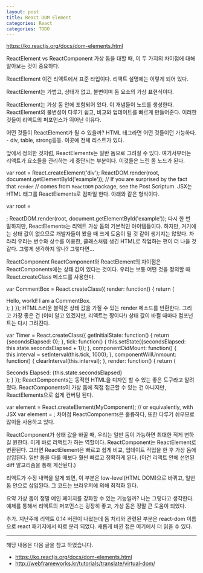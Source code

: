 ```yaml
---
layout: post
title: React DOM Element
categories: React
categories: TODO
---
```


https://ko.reactjs.org/docs/dom-elements.html



ReactElement vs ReactComponent
가상 돔을 대할 때, 이 두 가지의 차이점에 대해 알아보는 것이 중요하다.

ReactElement
이건 리액트에서 표준 타입이다. 리액트 설명에는 이렇게 되어 있다.

ReactElement는 가볍고, 상태가 없고, 불변이며 돔 요소의 가상 표현식이다.

ReactElement는 가상 돔 안에 포함되어 있다. 이 개념들이 노드를 생성한다. ReactElement의 불변성이 다루기 쉽고, 비교와 업데이트를 빠르게 만들어준다. 이러한 것들이 리액트의 퍼포먼스가 뛰어난 이유다.

어떤 것들이 ReactElement가 될 수 있을까? HTML 태그라면 어떤 것들이던 가능하다. - div, table, strong등등. 이곳에 전체 리스트가 있다.

앞에서 정의한 것처럼, ReactElements는 일반 돔으로 그려질 수 있다. 여기서부터는 리액트가 요소들을 관리하는 게 중단되는 부분이다. 이것들은 느린 돔 노드가 된다.

var root = React.createElement('div');
ReactDOM.render(root, document.getElementById('example'));
// If you are surprised by the fact that `render`
// comes from `ReactDOM` package, see the Post Scriptum.
JSX는 HTML 태그를 ReactElements로 컴파일 한다. 아래와 같은 형식이다.

var root = <div />;
ReactDOM.render(root, document.getElementById('example'));
다시 한 번 말하지만, ReactElements는 리액트 가상 돔의 기본적인 아이템들이다. 하지만, 거기에는 상태 값이 없으므로 개발자들이 봤을 때 크게 도움이 될 것 같이 생기지는 않았다. 차라리 우리는 변수와 상수를 이용한, 클래스처럼 생긴 HTML로 작업하는 편이 더 나을 것 같다. 그렇게 생각하지 않나? 그렇다면...

ReactComponent
ReactComponent와 ReactElement의 차이점은 ReactComponents에는 상태 값이 있다는 것이다. 우리는 보통 어떤 것을 정의할 때 React.createClass 메소드를 사용한다.

var CommentBox = React.createClass({
  render: function() {
    return (
      <div className="commentBox">
        Hello, world! I am a CommentBox.
      </div>
    );
  }
});
HTML스러운 블럭은 상태 값을 가질 수 있는 render 메소드를 반환한다. 그리고 가장 좋은 건 (이미 알고 있겠지만, 리액트는 짱이다!) 상태 값이 바뀔 때마다 컴포넌트는 다시 그려진다.

var Timer = React.createClass({
  getInitialState: function() {
    return {secondsElapsed: 0};
  },
  tick: function() {
    this.setState({secondsElapsed: this.state.secondsElapsed + 1});
  },
  componentDidMount: function() {
    this.interval = setInterval(this.tick, 1000);
  },
  componentWillUnmount: function() {
    clearInterval(this.interval);
  },
  render: function() {
    return (
      <div>Seconds Elapsed: {this.state.secondsElapsed}</div>
    );
  }
});
ReactComponents는 동적인 HTML을 디자인 할 수 있는 좋은 도구라고 알려졌다. ReactComponents이 가상 돔에 직접 접근할 수 있는 건 아니지만, ReactElements으로 쉽게 컨버팅 된다.

var element = React.createElement(MyComponent);
// or equivalently, with JSX
var element = <MyComponent />;
차이점
ReactComponents은 훌륭하다, 또한 다루기 쉬우므로 많이들 사용하고 있다.

ReactComponent가 상태 값을 바꿀 때, 우리는 일반 돔이 가능하면 최대한 적게 변하길 원한다. 이게 바로 리액트가 하는 역할이다. ReactComponent는 ReactElement로 변환된다. 그러면 ReactElement은 빠르고 쉽게 비교, 업데이트 작업을 한 후 가상 돔에 삽입된다. 일반 돔을 다룰 때보다 훨씬 빠르고 정확하게 된다. (이건 리액트 안에 선언된 diff 알고리즘을 통해 계산된다.)

리액트가 수정 내역을 알게 되면, 이 부분은 low-level(HTML DOM)으로 바뀌고, 일반 돔 안으로 삽입된다. 그 코드는 브라우저에 의해 최적화 된다.

요약
가상 돔이 정말 메인 페이지를 강화할 수 있는 기능일까? 나는 그렇다고 생각한다. 예제를 통해서 리액트의 퍼포먼스는 굉장히 좋고, 가상 돔은 정말 큰 도움이 되었다.

추가. 지난주에 리액트 0.14 버전이 나왔는데 돔 처리와 관련된 부분은 react-dom 이름으로 react 패키지에서 따로 분리 되었다. 새롭게 바뀐 점은 여기에서 더 읽을 수 있다.



----
해당 내용은 다음 글을 참고 하였습니다.
- https://ko.reactjs.org/docs/dom-elements.html
- http://webframeworks.kr/tutorials/translate/virtual-dom/
